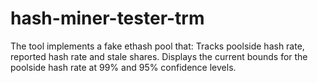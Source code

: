 # hash-miner-tester-trm
The tool implements a fake ethash pool that:  Tracks poolside hash rate, reported hash rate and stale shares. Displays the current bounds for the poolside hash rate at 99% and 95% confidence levels. 
